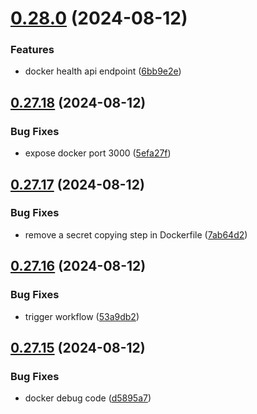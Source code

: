 # [0.28.0](https://github.com/EddieHubCommunity/HealthCheck/compare/v0.27.18...v0.28.0) (2024-08-12)


### Features

* docker health api endpoint ([6bb9e2e](https://github.com/EddieHubCommunity/HealthCheck/commit/6bb9e2eff271544fc05a1967a08f746a4f8ba083))



## [0.27.18](https://github.com/EddieHubCommunity/HealthCheck/compare/v0.27.17...v0.27.18) (2024-08-12)


### Bug Fixes

* expose docker port 3000 ([5efa27f](https://github.com/EddieHubCommunity/HealthCheck/commit/5efa27f0516087cb058817dfc11fcb6df97d3879))



## [0.27.17](https://github.com/EddieHubCommunity/HealthCheck/compare/v0.27.16...v0.27.17) (2024-08-12)


### Bug Fixes

* remove a secret copying step in Dockerfile ([7ab64d2](https://github.com/EddieHubCommunity/HealthCheck/commit/7ab64d249c775f0125251850c5052add8998bc98))



## [0.27.16](https://github.com/EddieHubCommunity/HealthCheck/compare/v0.27.15...v0.27.16) (2024-08-12)


### Bug Fixes

* trigger workflow ([53a9db2](https://github.com/EddieHubCommunity/HealthCheck/commit/53a9db21e1357111ce36a82bb2ad365d1e0821bd))



## [0.27.15](https://github.com/EddieHubCommunity/HealthCheck/compare/v0.27.14...v0.27.15) (2024-08-12)


### Bug Fixes

* docker debug code ([d5895a7](https://github.com/EddieHubCommunity/HealthCheck/commit/d5895a7b6141b3c81940f2c5c86490c8a0dc63f0))



